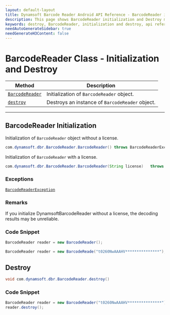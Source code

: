 ```yaml
---
layout: default-layout
title: Dynamsoft Barcode Reader Android API Reference - BarcodeReader initialization and Destroy
description: This page shows BarcodeReader initialization and Destroy methods of Dynamsoft Barcode Reader for Android SDK.
keywords: destroy, BarcodeReader, initialization and destroy, api reference, android
needAutoGenerateSidebar: true
needGenerateH3Content: false
---
```


# BarcodeReader Class - Initialization and Destroy

  | Method               | Description |
  |----------------------|-------------|
  | [`BarcodeReader`](#barcodereader) | Initialization of `BarcodeReader` object.|
  | [`destroy`](#destroy) | Destroys an instance of `BarcodeReader` object.|

---

## BarcodeReader Initialization

Initialization of `BarcodeReader` object without a license.

```java
com.dynamsoft.dbr.BarcodeReader.BarcodeReader() throws BarcodeReaderException
```

Initialization of `BarcodeReader` with a license.

```java
com.dynamsoft.dbr.BarcodeReader.BarcodeReader(String license)	throws Exception
```

### Exceptions

[`BarcodeReaderException`](../class/BarcodeReaderException.md)

### Remarks

If you initialize DynamsoftBarcodeReader without a license, the decoding results may be unreliable.

### Code Snippet

```java
BarcodeReader reader = new BarcodeReader();
```

```java
BarcodeReader reader = new BarcodeReade("t0260NwAAAHV***************");
```

## Destroy

```java
void com.dynamsoft.dbr.BarcodeReader.destroy()	
```

### Code Snippet

```java
BarcodeReader reader = new BarcodeReader("t0260NwAAAHV***************");
reader.destroy();
```

